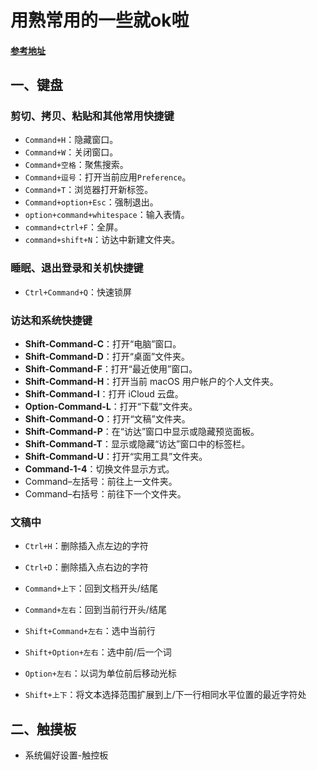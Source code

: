 # 用熟常用的一些就ok啦

#### [参考地址](https://support.apple.com/zh-cn/HT201236)

## 一、键盘

### 剪切、拷贝、粘贴和其他常用快捷键

-   `Command+H`：隐藏窗口。
-   `Command+W`：关闭窗口。
-   `Command+空格`：聚焦搜索。
-   `Command+逗号`：打开当前应用`Preference`。
- `Command+T`：浏览器打开新标签。
- `Command+option+Esc`：强制退出。
- `option+command+whitespace`：输入表情。
- `command+ctrl+F`：全屏。
- `command+shift+N`：访达中新建文件夹。
    

### 睡眠、退出登录和关机快捷键

-   `Ctrl+Command+Q`：快速锁屏
    

### 访达和系统快捷键

-   **Shift-Command-C**：打开“电脑”窗口。
-   **Shift-Command-D**：打开“桌面”文件夹。
-   **Shift-Command-F**：打开“最近使用”窗口。
-   **Shift-Command-H**：打开当前 macOS 用户帐户的个人文件夹。
-   **Shift-Command-I**：打开 iCloud 云盘。
-   **Option-Command-L**：打开“下载”文件夹。
-   **Shift-Command-O**：打开“文稿”文件夹。
-   **Shift-Command-P**：在“访达”窗口中显示或隐藏预览面板。
-   **Shift-Command-T**：显示或隐藏“访达”窗口中的标签栏。
-   **Shift-Command-U**：打开“实用工具”文件夹。
-   **Command-1-4**：切换文件显示方式。
-   Command–左括号：前往上一文件夹。
-   Command–右括号：前往下一个文件夹。

### 文稿中

-   `Ctrl+H`：删除插入点左边的字符
    
-   `Ctrl+D`：删除插入点右边的字符
    
-   `Command+上下`：回到文档开头/结尾
    
-   `Command+左右`：回到当前行开头/结尾
    
-   `Shift+Command+左右`：选中当前行
    
-   `Shift+Option+左右`：选中前/后一个词
    
-   `Option+左右`：以词为单位前后移动光标
    
-   `Shift+上下`：将文本选择范围扩展到上/下一行相同水平位置的最近字符处
    

## 二、触摸板

-   系统偏好设置-触控板